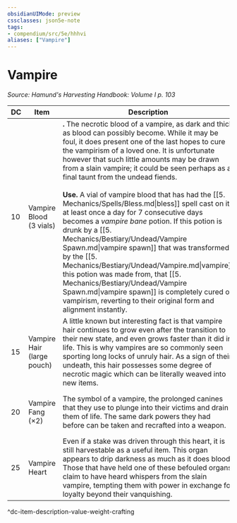 ```yaml
---
obsidianUIMode: preview
cssclasses: json5e-note
tags:
- compendium/src/5e/hhhvi
aliases: ["Vampire"]
---
```

# Vampire
*Source: Hamund's Harvesting Handbook: Volume I p. 103* 

| DC | Item | Description | Value | Weight | Crafting |
|----|------|-------------|-------|--------|----------|
| 10 | Vampire Blood (3 vials) | **.** The necrotic blood of a vampire, as dark and thick as blood can possibly become. While it may be foul, it does present one of the last hopes to cure the vampirism of a loved one. It is unfortunate however that such little amounts may be drawn from a slain vampire; it could be seen perhaps as a final taunt from the undead fiends.<br /><br />**Use.** A vial of vampire blood that has had the [[5. Mechanics/Spells/Bless.md\|bless]] spell cast on it at least once a day for 7 consecutive days becomes a *vampire bane* potion. If this potion is drunk by a [[5. Mechanics/Bestiary/Undead/Vampire Spawn.md\|vampire spawn]] that was transformed by the [[5. Mechanics/Bestiary/Undead/Vampire.md\|vampire]] this potion was made from, that [[5. Mechanics/Bestiary/Undead/Vampire Spawn.md\|vampire spawn]] is completely cured of vampirism, reverting to their original form and alignment instantly. | 200 gp | 1 lb | — |
| 15 | Vampire Hair (large pouch) | A little known but interesting fact is that vampire hair continues to grow even after the transition to their new state, and even grows faster than it did in life. This is why vampires are so commonly seen sporting long locks of unruly hair. As a sign of their undeath, this hair possesses some degree of necrotic magic which can be literally weaved into new items. | 1,400 gp | 3 lb | [[5. Mechanics/Items/Cloak Of The Bat.md\|Cloak of the Bat]] |
| 20 | Vampire Fang (×2) | The symbol of a vampire, the prolonged canines that they use to plunge into their victims and drain them of life. The same dark powers they had before can be taken and recrafted into a weapon. | 2,200 gp | 2 lb | [[5. Mechanics/Items/Sword Of Life Stealing.md\|Sword of Life Stealing]] |
| 25 | Vampire Heart | Even if a stake was driven through this heart, it is still harvestable as a useful item. This organ appears to drip darkness as much as it does blood. Those that have held one of these befouled organs claim to have heard whispers from the slain vampire, tempting them with power in exchange for loyalty beyond their vanquishing. | 15,000 gp | 2 lb | [[5. Mechanics/Items/Crown Of Darkness.md\|Crown of Darkness]] |
^dc-item-description-value-weight-crafting